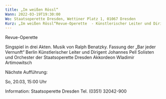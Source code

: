 ```yaml
---
title: „Im weißen Rössl“
Wann: 2022-03-19T19:30:00
Wo: Staatsoperette Dresden, Wettiner Platz 1, 01067 Dresden
Kurz: „Im weißen Rössl“Revue-Operette  - Künstlerischer Leiter und Dirigent Johannes Pell - Solisten und Orchester der Staatsoperette Dresden - Akkordeon Wladimir Artimowitsch
---
```


Revue-Operette 

Singspiel in drei Akten. Musik von Ralph Benatzky. Fassung der „Bar jeder Vernunft“ Berlin
Künstlerischer Leiter und Dirigent Johannes Pell
Solisten und Orchester der Staatsoperette Dresden
Akkordeon Wladimir Artimowitsch

Nächste Aufführung:

So, 20.03, 15:00 Uhr

Information: 
Staatsoperette Dresden
Tel. (0351) 32042-900